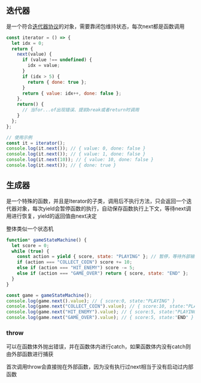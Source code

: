 ## 迭代器

是一个符合[迭代器协议](https://developer.mozilla.org/zh-CN/docs/Web/JavaScript/Reference/Iteration_protocols#%E8%BF%AD%E4%BB%A3%E5%99%A8%E5%8D%8F%E8%AE%AE)的对象，需要靠闭包维持状态，每次next都是函数调用

```JavaScript
const iterator = () => {
  let idx = 0;
  return {
    next(value) {
      if (value !== undefined) {
        idx = value;
      }
      if (idx > 5) {
        return { done: true };
      }
      return { value: idx++, done: false };
    },
    return() {
      // 当for...of出现错误、提前break或者return时调用
    }
  };
};

// 使用示例
const it = iterator();
console.log(it.next()); // { value: 0, done: false }
console.log(it.next()); // { value: 1, done: false }
console.log(it.next(10)); // { value: 10, done: false }
console.log(it.next()); // { done: true }
```

## 生成器

是一个特殊的函数，并且是Iterator的子类，调用后不执行方法，只会返回一个迭代器对象，每次yield会暂停函数的执行，自动保存函数执行上下文，等待next调用进行恢复，yield的返回值由next决定

整体类似一个状态机

```JavaScript
function* gameStateMachine() {
  let score = 0;
  while (true) {
    const action = yield { score, state: "PLAYING" }; // 暂停，等待外部输入动作
    if (action === "COLLECT_COIN") score += 10;
    else if (action === "HIT_ENEMY") score -= 5;
    else if (action === "GAME_OVER") return { score, state: "END" };
  }
}

const game = gameStateMachine();
console.log(game.next().value); // { score:0, state:"PLAYING" }
console.log(game.next("COLLECT_COIN").value); // { score:10, state:"PLAYING" }
console.log(game.next("HIT_ENEMY").value); // { score:5, state:"PLAYING" }
console.log(game.next("GAME_OVER").value); // { score:5, state:"END" }
```

### throw

可以在函数体外抛出错误，并在函数体内进行catch，如果函数体内没有catch则由外部函数进行捕获

首次调用throw会直接抛在外部函数，因为没有执行过next相当于没有启动过内部函数
